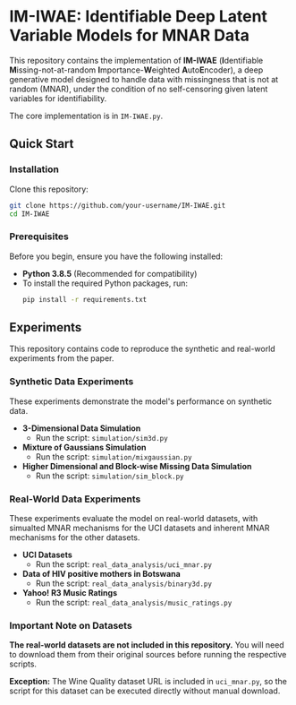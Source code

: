 # IM-IWAE: Identifiable Deep Latent Variable Models for MNAR Data

This repository contains the implementation of **IM-IWAE** (**I**dentifiable **M**issing-not-at-random **I**mportance-**W**eighted
**A**uto**E**ncoder), a deep generative model designed to handle data with missingness that is not at random (MNAR), under the condition of no self-censoring given latent variables for identifiability.

The core implementation is in `IM-IWAE.py`.

## Quick Start


### Installation

Clone this repository:

```bash
git clone https://github.com/your-username/IM-IWAE.git
cd IM-IWAE
```

### Prerequisites

Before you begin, ensure you have the following installed:
*   **Python 3.8.5** (Recommended for compatibility)
*   To install the required Python packages, run:
    ```bash
    pip install -r requirements.txt
    ```
    
## Experiments

This repository contains code to reproduce the synthetic and real-world experiments from the paper.

### Synthetic Data Experiments

These experiments demonstrate the model's performance on synthetic data.

*   **3-Dimensional Data Simulation**
    *   Run the script: `simulation/sim3d.py`
*   **Mixture of Gaussians Simulation**
    *   Run the script: `simulation/mixgaussian.py`
*   **Higher Dimensional and Block-wise Missing Data Simulation**
    *   Run the script: `simulation/sim_block.py`

### Real-World Data Experiments

These experiments evaluate the model on real-world datasets, with simualted MNAR mechanisms for the UCI datasets and inherent MNAR mechanisms for the other datasets.

*   **UCI Datasets**
    *   Run the script: `real_data_analysis/uci_mnar.py`
*   **Data of HIV positive mothers in Botswana**
    *   Run the script: `real_data_analysis/binary3d.py`
*   **Yahoo! R3 Music Ratings**
    *   Run the script: `real_data_analysis/music_ratings.py`

### Important Note on Datasets

**The real-world datasets are not included in this repository.** You will need to download them from their original sources before running the respective scripts. 

**Exception:** The Wine Quality dataset URL is included in `uci_mnar.py`, so the script for this dataset can be executed directly without manual download.
